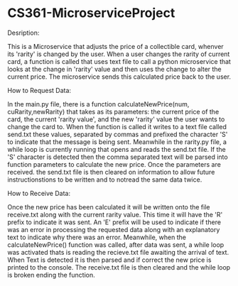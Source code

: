 # CS361-MicroserviceProject 

Desription: 

This is a Microservice that adjusts the price of a collectible card, whenver its 'rarity' is changed by the user. When a user changes the rarity of current card, a function is called that uses text file to call a python microservice that looks at the change in 'rarity' value and then uses the change to alter the current price. The microservice sends this calculated price back to the user.

How to Request Data:

In the main.py file, there is a function calculateNewPrice(num, cuRarity,newRarity) that takes as its parameters: the current price of the card, the current 'rarity value', and the new  'rarity' value the user wants to change the card to. When the function is called it writes to a text file called send.txt these values, separated by commas and prefixed the character 'S' to indicate that the message is being sent. Meanwhile in the rarity.py file, a while loop is currently running that opens and reads the send.txt file. If the 'S' character is detected then the comma separated text will be parsed into function parameters to calculate the new price. Once the parameters are received. the send.txt file is then cleared on information to allow future instructionstions to be written and to notread the same data twice.

How to Receive Data:

Once the new price has been calculated it will be written onto the file receive.txt along with the current rarity value. This time it will have the 'R' prefix to indicate it was sent. An 'E' prefix will be used to indicate if there was an error in processing the requested data along with an explanatory text to indicate why there was an error. Meanwhile, when the calculateNewPrice() function was called, after data was sent, a while loop was activated thats is reading the recieve.txt file awaiting the arrival of text. When Text is detected it is then parsed and if correct the new price is printed to the console. The receive.txt file is then cleared and the while loop is broken ending the function.

